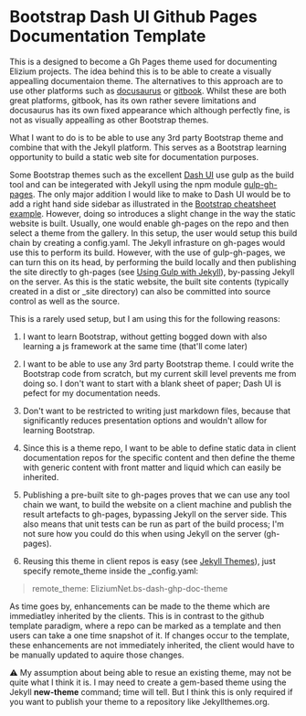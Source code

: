 # Bootstrap Dash UI Github Pages Documentation Template

This is a designed to become a Gh Pages theme used for documenting Elizium projects. The idea behind this is to be able to create a visually appealling documentaion theme. The alternatives to this approach are to use other platforms such as [docusaurus](https://docusaurus.io/) or [gitbook](https://www.gitbook.com/). Whilst these are both great platforms, gitbook, has its own rather severe limitations and docusaurus has its own fixed appearance which although perfectly fine, is not as visually appealling as other Bootstrap themes.

What I want to do is to be able to use any 3rd party Bootstrap theme and combine that with the Jekyll platform. This serves as a Bootstrap learning opportunity to build a static web site for documentation purposes.

Some Bootstrap themes such as the excellent [Dash UI](https://codescandy.com/dashui) use gulp as the build tool and can be integerated with Jekyll using the npm module [gulp-gh-pages](https://www.npmjs.com/package/gulp-gh-pages). The only major addition I would like to make to Dash UI would be to add a right hand side sidebar as illustrated in the [Bootstrap cheatsheet example](https://getBootstrap.com/docs/5.1/examples/cheatsheet/). However, doing so introduces a slight change in the way the static website is built. Usually, one would enable gh-pages on the repo and then select a theme from the gallery. In this setup, the user would setup this build chain by creating a config.yaml. The Jekyll infrasture on gh-pages would use this to perform its build. However, with the use of gulp-gh-pages, we can turn this on its head, by performing the build locally and then publishing the site directly to gh-pages (see [Using Gulp with Jekyll](https://aaronlasseigne.com/2016/02/03/using-gulp-with-Jekyll/)), by-passing Jekyll on the server. As this is the static website, the built site contents (typically created in a dist or \_site directory) can also be committed into source control as well as the source.

This is a rarely used setup, but I am using this for the following reasons:

1) I want to learn Bootstrap, without getting bogged down with also learning a js framework at the same time (that'll come later)

2) I want to be able to use any 3rd party Bootstrap theme. I could write the Bootstrap code from scratch, but my current skill level prevents me from doing so. I don't want to start with a blank sheet of paper; Dash UI is pefect for my documentation needs.

3) Don't want to be restricted to writing just markdown files, because that significantly reduces presentation options and wouldn't allow for learning Bootstrap.

4) Since this is a theme repo, I want to be able to define static data in client documentation repos for the specific content and then define the theme with generic content with front matter and liquid which can easily be inherited.

5) Publishing a pre-built site to gh-pages proves that we can use any tool chain we want, to build the website on a client machine and publish the result artefacts to gh-pages, bypassing Jekyll on the server side. This also means that unit tests can be run as part of the build process; I'm not sure how you could do this when using Jekyll on the server (gh-pages).

6) Reusing this theme in client repos is easy (see [Jekyll Themes](https://Jekyllrb.com/docs/themes/)), just specify remote_theme inside the \_config.yaml:

> remote_theme: EliziumNet.bs-dash-ghp-doc-theme

As time goes by, enhancements can be made to the theme which are immediatley inherited by the clients. This is in contrast to the github template paradigm, where a repo can be marked as a template and then users can take a one time snapshot of it. If changes occur to the template, these enhancements are not immediately inherited, the client would have to be manually updated to aquire those changes.

:warning: My assumption about being able to resue an existing theme, may not be quite what I think it is. I may need to create a gem-based theme using the Jekyll __new-theme__ command; time will tell. But I think this is only required if you want to publish your theme to a repository like Jekyllthemes.org.
